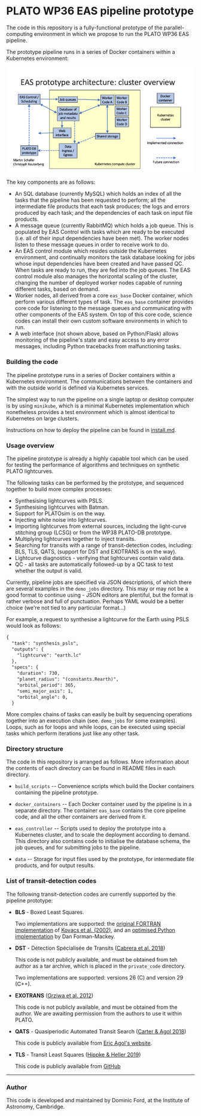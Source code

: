 # PLATO WP36 EAS pipeline prototype

The code in this repository is a fully-functional prototype of the parallel-computing environment in which we propose to run the PLATO WP36 EAS pipeline.

The prototype pipeline runs in a series of Docker containers within a Kubernetes environment:

![The prototype pipeline structure](docs/kubenetes_structure.png)

The key components are as follows:

* An SQL database (currently MySQL) which holds an index of all the tasks that the pipeline has been requested to perform; all the intermediate file products that each task produces; the logs and errors produced by each task; and the dependencies of each task on input file products.
* A message queue (currently RabbitMQ) which holds a job queue. This is populated by EAS Control with tasks which are ready to be executed (i.e. all of their input dependencies have been met). The worker nodes listen to these message queues in order to receive work to do.
* An EAS control module which resides outside the Kubernetes environment, and continually monitors the task database looking for jobs whose input dependencies have been created and have passed QC. When tasks are ready to run, they are fed into the job queues. The EAS control module also manages the horizontal scaling of the cluster, changing the number of deployed worker nodes capable of running different tasks, based on demand.
* Worker nodes, all derived from a core `eas_base` Docker container, which perform various different types of task. The `eas_base` container provides core code for listening to the message queues and communicating with other components of the EAS system. On top of this core code, science codes can install their own custom software environments in which to run.
* A web interface (not shown above, based on Python/Flask) allows monitoring of the pipeline's state and easy access to any error messages, including Python tracebacks from malfunctioning tasks.

### Building the code

The pipeline prototype runs in a series of Docker containers within a
Kubernetes environment. The communications between the containers and with the
outside world is defined via Kubernetes services.

The simplest way to run the pipeline on a single laptop or desktop computer is
by using `minikube`, which is a minimal Kubernetes implementation which nonetheless provides a test environment which is almost identical to Kubernetes on large clusters.

Instructions on how to deploy the pipeline can be found in [install.md](docs/install.md).

### Usage overview

The pipeline prototype is already a highly capable tool which can be used for
testing the performance of algorithms and techniques on synthetic PLATO
lightcurves.

The following tasks can be performed by the prototype, and sequenced together
to build more complex processes:

* Synthesising lightcurves with PSLS.
* Synthesising lightcurves with Batman.
* Support for PLATOsim is on the way.
* Injecting white noise into lightcurves.
* Importing lightcurves from external sources, including the light-curve stitching group (LCSG) or from the WP38 PLATO-DB prototype.
* Multiplying lightcurves together to inject transits.
* Searching for transits with a range of transit-detection codes, including: BLS, TLS, QATS, (support for DST and EXOTRANS is on the way).
* Lightcurve diagnostics - verifying that lightcurves contain valid data.
* QC - all tasks are automatically followed-up by a QC task to test whether the output is valid.

Currently, pipeline jobs are specified via JSON descriptions, of which there are several examples in the `demo_jobs` directory. This may or may not be a good format to continue using - JSON editors are plentiful, but the format is rather verbose and full of punctuation. Perhaps YAML would be a better choice (we're not tied to any particular format...)

For example, a request to synthesise a lightcurve for the Earth using PSLS would look as follows:

```
{
  "task": "synthesis_psls",
  "outputs": {
    "lightcurve": "earth.lc"
  },
  "specs": {
    "duration": 730,
    "planet_radius": "(constants.Rearth)",
    "orbital_period": 365,
    "semi_major_axis": 1,
    "orbital_angle": 0,
  }
```

More complex chains of tasks can easily be built by sequencing operations together into an execution chain (see. `demo_jobs` for some examples). Loops, such as for loops and while loops, can be executed using special tasks which perform iterations just like any other task.

### Directory structure

The code in this repository is arranged as follows. More information about the contents of each directory can be found in README files in each directory.

* `build_scripts` -- Convenience scripts which build the Docker containers containing the pipeline prototype.

* `docker_containers` -- Each Docker container used by the pipeline is in a separate directory. The container `eas_base` contains the core pipeline code, and all the other containers are derived from it.

* `eas_controller` -- Scripts used to deploy the prototype into a Kubernetes cluster, and to scale the deployment according to demand. This directory also contains code to initialise the database schema, the job queues, and for submitting jobs to the pipeline.

* `data` -- Storage for input files used by the prototype, for intermediate file products, and for output results.

### List of transit-detection codes

The following transit-detection codes are currently supported by the pipeline prototype:

* **BLS** - Boxed Least Squares.

    Two implementations are supported: the [original FORTRAN implementation](https://github.com/dfm/python-bls) of [Kovacs et al. (2002)](https://ui.adsabs.harvard.edu/abs/2002A%26A...391..369K/abstract), and an [optimised Python implementation](https://github.com/dfm/bls.py) by Dan Forman-Mackey.

* **DST** - Détection Spécialisée de Transits ([Cabrera et al. 2018](https://ui.adsabs.harvard.edu/abs/2012A%26A...548A..44C/abstract))

    This code is not publicly available, and must be obtained from teh author as a tar archive, which is placed in the `private_code` directory.

    Two implementations are supported: versions 26 (C) and version 29 (C++).
    
* **EXOTRANS** ([Grziwa et al. 2012](https://ui.adsabs.harvard.edu/abs/2012MNRAS.420.1045G/abstract))

    This code is not publicly available, and must be obtained from the author. We are awaiting permission from the authors to use it within PLATO.
    
* **QATS** - Quasiperiodic Automated Transit Search ([Carter & Agol 2018](https://ui.adsabs.harvard.edu/abs/2013ApJ...765..132C/abstract))

    This code is publicly available from [Eric Agol's website](https://faculty.washington.edu/agol/QATS/).

* **TLS** - Transit Least Squares ([Hippke & Heller 2019](https://ui.adsabs.harvard.edu/abs/2019A%26A...623A..39H/abstract))

    This code is publicly available from [GitHub](https://github.com/hippke/tls)
    
---

### Author

This code is developed and maintained by Dominic Ford, at the Institute of Astronomy, Cambridge.
